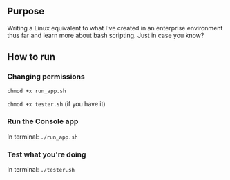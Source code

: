 <!-- Need to get this the nice formatting when you get the chance.  -->


## Purpose
Writing a Linux equivalent to what I've created in an enterprise environment thus far and learn more about bash scripting. Just in case you know? 

## How to run
### Changing permissions
```chmod +x run_app.sh```

```chmod +x tester.sh``` (if you have it)

### Run the Console app
In terminal: ```./run_app.sh```

### Test what you're doing
In terminal: ```./tester.sh```